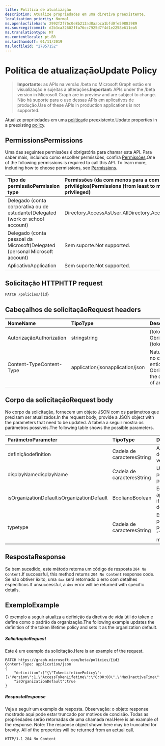 ```yaml
---
title: Política de atualização
description: Atualize propriedades em uma diretiva preexistente.
localization_priority: Normal
ms.openlocfilehash: 2992f2f76c0e8b213ad8aabca1bfd0fe59883989
ms.sourcegitcommit: d2b3ca32602ffa76cc7925d7f4d1e2258e611ea5
ms.translationtype: MT
ms.contentlocale: pt-BR
ms.lasthandoff: 01/11/2019
ms.locfileid: "27857152"
---
```

# <a name="update-policy"></a><span data-ttu-id="7f9de-103">Política de atualização</span><span class="sxs-lookup"><span data-stu-id="7f9de-103">Update Policy</span></span>

> <span data-ttu-id="7f9de-104">**Importante:** as APIs na versão /beta no Microsoft Graph estão em visualização e sujeitas a alterações.</span><span class="sxs-lookup"><span data-stu-id="7f9de-104">**Important:** APIs under the /beta version in Microsoft Graph are in preview and are subject to change.</span></span> <span data-ttu-id="7f9de-105">Não há suporte para o uso dessas APIs em aplicativos de produção.</span><span class="sxs-lookup"><span data-stu-id="7f9de-105">Use of these APIs in production applications is not supported.</span></span>

<span data-ttu-id="7f9de-106">Atualize propriedades em uma [política](../resources/policy.md)de preexistente.</span><span class="sxs-lookup"><span data-stu-id="7f9de-106">Update properties in a preexisting [policy](../resources/policy.md).</span></span>

## <a name="permissions"></a><span data-ttu-id="7f9de-107">Permissions</span><span class="sxs-lookup"><span data-stu-id="7f9de-107">Permissions</span></span>
<span data-ttu-id="7f9de-p102">Uma das seguintes permissões é obrigatória para chamar esta API. Para saber mais, incluindo como escolher permissões, confira [Permissões](/graph/permissions-reference).</span><span class="sxs-lookup"><span data-stu-id="7f9de-p102">One of the following permissions is required to call this API. To learn more, including how to choose permissions, see [Permissions](/graph/permissions-reference).</span></span>

|<span data-ttu-id="7f9de-110">Tipo de permissão</span><span class="sxs-lookup"><span data-stu-id="7f9de-110">Permission type</span></span>      | <span data-ttu-id="7f9de-111">Permissões (da com menos para a com mais privilégios)</span><span class="sxs-lookup"><span data-stu-id="7f9de-111">Permissions (from least to most privileged)</span></span>              |
|:--------------------|:---------------------------------------------------------|
|<span data-ttu-id="7f9de-112">Delegado (conta corporativa ou de estudante)</span><span class="sxs-lookup"><span data-stu-id="7f9de-112">Delegated (work or school account)</span></span> | <span data-ttu-id="7f9de-113">Directory.AccessAsUser.All</span><span class="sxs-lookup"><span data-stu-id="7f9de-113">Directory.AccessAsUser.All</span></span>    |
|<span data-ttu-id="7f9de-114">Delegado (conta pessoal da Microsoft)</span><span class="sxs-lookup"><span data-stu-id="7f9de-114">Delegated (personal Microsoft account)</span></span> | <span data-ttu-id="7f9de-115">Sem suporte.</span><span class="sxs-lookup"><span data-stu-id="7f9de-115">Not supported.</span></span>    |
|<span data-ttu-id="7f9de-116">Aplicativo</span><span class="sxs-lookup"><span data-stu-id="7f9de-116">Application</span></span> | <span data-ttu-id="7f9de-117">Sem suporte.</span><span class="sxs-lookup"><span data-stu-id="7f9de-117">Not supported.</span></span> |

## <a name="http-request"></a><span data-ttu-id="7f9de-118">Solicitação HTTP</span><span class="sxs-lookup"><span data-stu-id="7f9de-118">HTTP request</span></span>

```http
PATCH /policies/{id}
```
## <a name="request-headers"></a><span data-ttu-id="7f9de-119">Cabeçalhos de solicitação</span><span class="sxs-lookup"><span data-stu-id="7f9de-119">Request headers</span></span>
| <span data-ttu-id="7f9de-120">Nome</span><span class="sxs-lookup"><span data-stu-id="7f9de-120">Name</span></span>       | <span data-ttu-id="7f9de-121">Tipo</span><span class="sxs-lookup"><span data-stu-id="7f9de-121">Type</span></span> | <span data-ttu-id="7f9de-122">Descrição</span><span class="sxs-lookup"><span data-stu-id="7f9de-122">Description</span></span>|
|:---------------|:--------|:----------|
| <span data-ttu-id="7f9de-123">Autorização</span><span class="sxs-lookup"><span data-stu-id="7f9de-123">Authorization</span></span>  | <span data-ttu-id="7f9de-124">string</span><span class="sxs-lookup"><span data-stu-id="7f9de-124">string</span></span>  | <span data-ttu-id="7f9de-p103">{token} de portador. Obrigatório.</span><span class="sxs-lookup"><span data-stu-id="7f9de-p103">Bearer {token}. Required.</span></span> |
| <span data-ttu-id="7f9de-127">Content-Type</span><span class="sxs-lookup"><span data-stu-id="7f9de-127">Content-Type</span></span> | <span data-ttu-id="7f9de-128">application/json</span><span class="sxs-lookup"><span data-stu-id="7f9de-128">application/json</span></span>  | <span data-ttu-id="7f9de-p104">Natureza dos dados no corpo de uma entidade. Obrigatório.</span><span class="sxs-lookup"><span data-stu-id="7f9de-p104">Nature of the data in the body of an entity. Required.</span></span> |

## <a name="request-body"></a><span data-ttu-id="7f9de-131">Corpo da solicitação</span><span class="sxs-lookup"><span data-stu-id="7f9de-131">Request body</span></span>
<span data-ttu-id="7f9de-132">No corpo da solicitação, fornecem um objeto JSON com os parâmetros que precisam ser atualizados.</span><span class="sxs-lookup"><span data-stu-id="7f9de-132">In the request body, provide a JSON object with the parameters that need to be updated.</span></span> <span data-ttu-id="7f9de-133">A tabela a seguir mostra os parâmetros possíveis.</span><span class="sxs-lookup"><span data-stu-id="7f9de-133">The following table shows the possible parameters.</span></span>

| <span data-ttu-id="7f9de-134">Parâmetro</span><span class="sxs-lookup"><span data-stu-id="7f9de-134">Parameter</span></span>    | <span data-ttu-id="7f9de-135">Tipo</span><span class="sxs-lookup"><span data-stu-id="7f9de-135">Type</span></span>   |<span data-ttu-id="7f9de-136">Descrição</span><span class="sxs-lookup"><span data-stu-id="7f9de-136">Description</span></span>|
|:---------------|:--------|:----------|
|<span data-ttu-id="7f9de-137">definição</span><span class="sxs-lookup"><span data-stu-id="7f9de-137">definition</span></span>|<span data-ttu-id="7f9de-138">Cadeia de caracteres</span><span class="sxs-lookup"><span data-stu-id="7f9de-138">String</span></span>|<span data-ttu-id="7f9de-139">A versão stringified do objeto de [diretiva](../resources/policy.md) .</span><span class="sxs-lookup"><span data-stu-id="7f9de-139">The stringified version of the [policy](../resources/policy.md) object.</span></span>|
|<span data-ttu-id="7f9de-140">displayName</span><span class="sxs-lookup"><span data-stu-id="7f9de-140">displayName</span></span>|<span data-ttu-id="7f9de-141">Cadeia de caracteres</span><span class="sxs-lookup"><span data-stu-id="7f9de-141">String</span></span>|<span data-ttu-id="7f9de-142">Um nome personalizado para a política.</span><span class="sxs-lookup"><span data-stu-id="7f9de-142">A custom name for the policy.</span></span>|
|<span data-ttu-id="7f9de-143">isOrganizationDefault</span><span class="sxs-lookup"><span data-stu-id="7f9de-143">isOrganizationDefault</span></span>|<span data-ttu-id="7f9de-144">Booliano</span><span class="sxs-lookup"><span data-stu-id="7f9de-144">Boolean</span></span>|<span data-ttu-id="7f9de-145">Especifica se esta política é aplicada por padrão.</span><span class="sxs-lookup"><span data-stu-id="7f9de-145">Specifies if this policy is applied by default.</span></span>|
|<span data-ttu-id="7f9de-146">type</span><span class="sxs-lookup"><span data-stu-id="7f9de-146">type</span></span>|<span data-ttu-id="7f9de-147">Cadeia de caracteres</span><span class="sxs-lookup"><span data-stu-id="7f9de-147">String</span></span>|<span data-ttu-id="7f9de-148">Especifica o tipo de política.</span><span class="sxs-lookup"><span data-stu-id="7f9de-148">Specifies the type of policy.</span></span> <span data-ttu-id="7f9de-149">No momento deve ser "TokenLifetimePolicy"</span><span class="sxs-lookup"><span data-stu-id="7f9de-149">Currently must be "TokenLifetimePolicy"</span></span>|

## <a name="response"></a><span data-ttu-id="7f9de-150">Resposta</span><span class="sxs-lookup"><span data-stu-id="7f9de-150">Response</span></span>

<span data-ttu-id="7f9de-151">Se bem sucedido, este método retorna um código de resposta `204 No Content`.</span><span class="sxs-lookup"><span data-stu-id="7f9de-151">If successful, this method returns `204 No Content` response code.</span></span> <span data-ttu-id="7f9de-152">Se não obtiver êxito, uma `4xx` será retornado o erro com detalhes específicos.</span><span class="sxs-lookup"><span data-stu-id="7f9de-152">If unsuccessful, a `4xx` error will be returned with specific details.</span></span>

## <a name="example"></a><span data-ttu-id="7f9de-153">Exemplo</span><span class="sxs-lookup"><span data-stu-id="7f9de-153">Example</span></span>
<span data-ttu-id="7f9de-154">O exemplo a seguir atualiza a definição da diretiva de vida útil do token e define como o padrão da organização.</span><span class="sxs-lookup"><span data-stu-id="7f9de-154">The following example updates the definition of the token lifetime policy and sets it as the organization default.</span></span>

##### <a name="request"></a><span data-ttu-id="7f9de-155">Solicitação</span><span class="sxs-lookup"><span data-stu-id="7f9de-155">Request</span></span>
<span data-ttu-id="7f9de-156">Este é um exemplo da solicitação.</span><span class="sxs-lookup"><span data-stu-id="7f9de-156">Here is an example of the request.</span></span>

```http
PATCH https://graph.microsoft.com/beta/policies/{id}
Content-Type: application/json
{
    "definition":["{\"TokenLifetimePolicy\":{\"Version\":1,\"AccessTokenLifetime\":\"8:00:00\",\"MaxInactiveTime\":\"20:00:00\",}}"],
    "isOrganizationDefault":true
}
```

##### <a name="response"></a><span data-ttu-id="7f9de-157">Resposta</span><span class="sxs-lookup"><span data-stu-id="7f9de-157">Response</span></span>
<span data-ttu-id="7f9de-p108">Veja a seguir um exemplo da resposta. Observação: o objeto response mostrado aqui pode estar truncado por motivos de concisão. Todas as propriedades serão retornadas de uma chamada real.</span><span class="sxs-lookup"><span data-stu-id="7f9de-p108">Here is an example of the response. Note: The response object shown here may be truncated for brevity. All of the properties will be returned from an actual call.</span></span>

```http
HTTP/1.1 204 No Content
```
